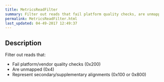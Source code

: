 ```yaml
---
title: MetricsReadFilter
summary: Filter out reads that fail platform quality checks, are unmapped and represent secondary/supplementary alignments
permalink: MetricsReadFilter.html
last_updated: 04-49-2017 12:49:37
---
```


## Description

Filter out reads that:

 <ul>
     <li>Fail platform/vendor quality checks (0x200)</li>
     <li>Are unmapped (0x4)</li>
     <li>Represent secondary/supplementary alignments (0x100 or 0x800)</li>
 </ul>

